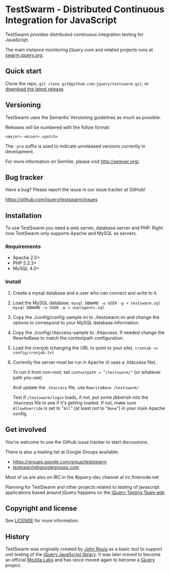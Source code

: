 TestSwarm - Distributed Continuous Integration for JavaScript
=================

TestSwarm provides distributed continuous integration testing for JavaScript.

The main instance monitoring jQuery core and related projects runs at
[swarm.jquery.org](http://swarm.jquery.org/).



Quick start
----------

Clone the repo, `git clone git@github.com:jquery/testswarm.git`, or [download
the latest release](https://github.com/jquery/testswarm/zipball/master).



Versioning
----------

TestSwarm uses the Semantic Versioning guidelines as much as possible.

Releases will be numbered with the follow format:

`<major>.<minor>.<patch>`

The `-pre` suffix is used to indicate unreleased versions currently in
development.

For more information on SemVer, please visit http://semver.org/.



Bug tracker
-----------

Have a bug? Please report the issue in our issue tracker at GitHub!

https://github.com/jquery/testswarm/issues



Installation
-----------

To use TestSwarm you need a web server, database server and PHP. Right now
TestSwarm only supports Apache and MySQL as servers.

### Requirements

* Apache 2.0+
* PHP 5.2.3+
* MySQL 4.0+

### Install

1. Create a mysql database and a user who can connect and write to it.

2. Load the MySQL database.
   `mysql DBNAME -u USER -p < testswarm.sql`
   `mysql DBNAME -u USER -p < useragents.sql`

3. Copy the ./config/config-sample.ini to ./testswarm.ini and change the
   options to correspond to your MySQL database information.

4. Copy the ./config/.htaccess-sample to ./htaccess. If needed change the
   RewriteBase to match the contextpath configuration.

5. Load the cronjob (changing the URL to point to your site).
   `crontab << config/cronjob.txt`

6. Currently the server must be run in Apache (it uses a .htaccess file).

   To run it from non-root, set `contextpath = "/testswarm/"` (or whatever
   path you use).

   And update the `.htaccess` file, use `RewriteBase /testswarm/`

   Test if `/testswarm/login` loads, if not, put some jibberish into the
   .htaccess file to see if it's getting loaded. If not, make sure
   `AllowOverride` is set to "`All`" (at least not to "`None`") in your main
   Apache config.



Get involved
---------------------

You're welcome to use the Github issue tracker to start discussions.

There is also a mailing list at Google Groups available:

* https://groups.google.com/group/testswarm
* testswarm@googlegroups.com

Most of us are also on IRC in the #jquery-dev channel at irc.freenode.net

Planning for TestSwarm and other projects related to testing of javascript
applications based around jQuery happens on the [jQuery Testing Team
wiki](http://jquerytesting.pbworks.com)



Copyright and license
---------------------

See [LICENSE](https://raw.github.com/jquery/testswarm/master/LICENSE) for more
information.



History
---------------------

TestSwarm was originally created by [John Resig](http://ejohn.org/) as a basic
tool to support unit testing of the [jQuery JavaScript
library](http://jquery.com). It was later moved to become an official [Mozilla
Labs](http://labs.mozilla.com/) and has since moved again to become a
[jQuery](http://jquery.org/) project.
